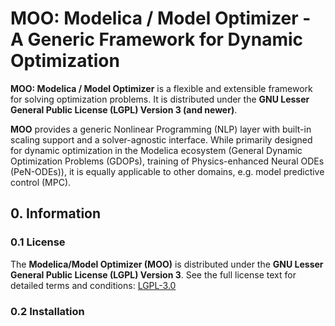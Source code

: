 # **MOO: Modelica / Model Optimizer - A Generic Framework for Dynamic Optimization**

**MOO: Modelica / Model Optimizer** is a flexible and extensible framework for solving optimization problems. It is distributed under the **GNU Lesser General Public License (LGPL) Version 3 (and newer)**.

**MOO** provides a generic Nonlinear Programming (NLP) layer with built-in scaling support and a solver-agnostic interface. While primarily designed for dynamic optimization in the Modelica ecosystem (General Dynamic Optimization Problems (GDOPs), training of Physics-enhanced Neural ODEs (PeN-ODEs)), it is equally applicable to other domains, e.g. model predictive control (MPC).

## 0. Information

### 0.1 License

The **Modelica/Model Optimizer (MOO)** is distributed under the **GNU Lesser General Public License (LGPL) Version 3**. See the full license text for detailed terms and conditions: [LGPL-3.0](https://www.gnu.org/licenses/lgpl-3.0.html)

### 0.2 Installation
